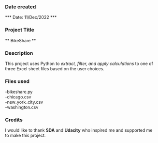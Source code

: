 

### Date created
*** Date: 11/Dec/2022 ***


### Project Title
** BikeShare **


### Description
This project uses Python to *extract, filter, and apply calculations* to one of three Excel sheet files based on the user choices.


### Files used
-bikeshare.py  
-chicago.csv  
-new_york_city.csv  
-washington.csv


### Credits
I would like to thank **SDA** and **Udacity** who inspired me and supported me to make this project.

